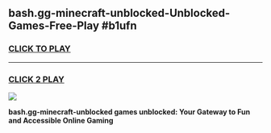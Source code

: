 
## bash.gg-minecraft-unblocked-Unblocked-Games-Free-Play #b1ufn
<h3>
<a href="https://us.freeplayer.one?title=bash.gg-minecraft-unblocked&ref=9M">CLICK TO PLAY</a></h3>
<hr>

<h3>
<a href="https://us.freeplayer.one?title=bash.gg-minecraft-unblocked&ref=9M">CLICK 2 PLAY</a>
  
</h3>

<a href="https://us.freeplayer.one?title=bash.gg-minecraft-unblocked&ref=9M"><img src="https://clearcache.store/games.png"></a>


**bash.gg-minecraft-unblocked games unblocked: Your Gateway to Fun and Accessible Online Gaming**
